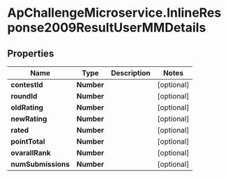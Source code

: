 # ApChallengeMicroservice.InlineResponse2009ResultUserMMDetails

## Properties
Name | Type | Description | Notes
------------ | ------------- | ------------- | -------------
**contestId** | **Number** |  | [optional] 
**roundId** | **Number** |  | [optional] 
**oldRating** | **Number** |  | [optional] 
**newRating** | **Number** |  | [optional] 
**rated** | **Number** |  | [optional] 
**pointTotal** | **Number** |  | [optional] 
**ovarallRank** | **Number** |  | [optional] 
**numSubmissions** | **Number** |  | [optional] 


